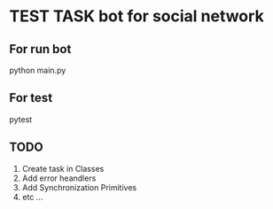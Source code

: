 # TEST TASK bot for social network

## For run bot

python main.py

## For test

pytest

## TODO

1. Create task in Classes
2. Add error heandlers
3. Add Synchronization Primitives
4. etc ...